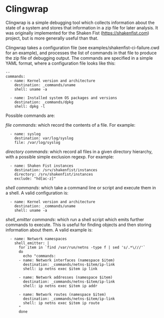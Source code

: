 Clingwrap
=========

Clingwrap is a simple debugging tool which collects information about the state of
a system and stores that information in a zip file for later analysis. It was
originally implemented for the Shaken Fist (https://shakenfist.com) project, but is
more generally useful than that.

Clingwrap takes a configuration file (see examples/shakenfist-ci-failure.cwd for an
example), and processes the list of commands in that file to produce the zip file
of debugging output. The commands are specified in a simple YAML format, where
a configuration file looks like this:

```
--
commands:
  - name: Kernel version and architecture
    destination: _commands/uname
    shell: uname -a

  - name: Installed system OS packages and versions
    destination: _commands/dpkg
    shell: dpkg -l
```

Possible commands are:

*file commands*: which record the contents of a file. For example:

```
  - name: syslog
    destination: var/log/syslog
    file: /var/log/syslog
```

*directory commands*: which record all files in a given directory hierarchy, with a
possible simple exclusion regexp. For example:

```
  - name: Shaken Fist instances
    destination: /srv/shakenfist/instances
    directory: /srv/shakenfist/instances
    exclude: "hd[ac-z]"
```

*shell commands*: which take a command line or script and execute them in a shell. A
valid configuration is:

```
  - name: Kernel version and architecture
    destination: _commands/uname
    shell: uname -a
```

*shell_emitter commands*: which run a shell script which emits further commands to
execute. This is useful for finding objects and then storing information about them.
A valid example is:

```
  - name: Network namespaces
    shell_emitter: |
      for item in `find /var/run/netns -type f | sed 's/.*\///'`
      do
        echo "commands:
      - name: Network interfaces (namespace $item)
        destination: _commands/netns-$item/ip-link
        shell: ip netns exec $item ip link

      - name: Network addresses (namespace $item)
        destination: _commands/netns-$item/ip-link
        shell: ip netns exec $item ip addr

      - name: Network routes (namespace $item)
        destination: _commands/netns-$item/ip-link
        shell: ip netns exec $item ip route
      "
      done
```